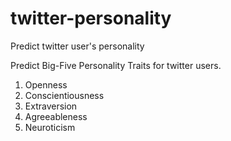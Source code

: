 # twitter-personality
Predict twitter user's personality

Predict Big-Five Personality Traits for twitter users.
1. Openness
2. Conscientiousness
3. Extraversion
4. Agreeableness
5. Neuroticism
